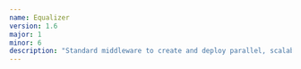 ```yaml
---
name: Equalizer
version: 1.6
major: 1
minor: 6
description: "Standard middleware to create and deploy parallel, scalable OpenGL applications."
---
```


